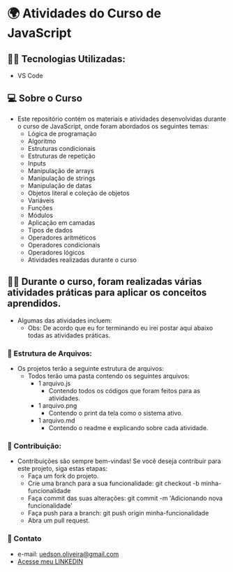 # 🌍 Atividades do Curso de JavaScript

## 🧑‍💻 Tecnologias Utilizadas:
  - VS Code

## 💻 Sobre o Curso
  - Este repositório contém os materiais e atividades desenvolvidas durante o curso de JavaScript, onde foram abordados os seguintes temas:
    - Lógica de programação
    - Algoritmo
    - Estruturas condicionais
    - Estruturas de repetição
    - Inputs
    - Manipulação de arrays
    - Manipulação de strings
    - Manipulação de datas
    - Objetos literal e coleção de objetos
    - Variáveis
    - Funções
    - Módulos
    - Aplicação em camadas
    - Tipos de dados
    - Operadores aritméticos
    - Operadores condicionais
    - Operadores lógicos
    - Atividades realizadas durante o curso

## ✍🏼 Durante o curso, foram realizadas várias atividades práticas para aplicar os conceitos aprendidos. 
  - Algumas das atividades incluem:
    - Obs: De acordo que eu for terminando eu irei postar aqui abaixo todas as atividades práticas.

### 🧰 Estrutura de Arquivos:
  - Os projetos terão a seguinte estrutura de arquivos:
    - Todos terão uma pasta contendo os seguintes arquivos:
      - 1 arquivo.js
        - Contendo todos os códigos que foram feitos para as atividades.
      - 1 arquivo.png
        - Contendo o print da tela como o sistema ativo.
      - 1 arquivo.md
        - Contendo o readme e explicando sobre cada atividade.

### 📂 Contribuição:
  - Contribuições são sempre bem-vindas! Se você deseja contribuir para este projeto, siga estas etapas:
    - Faça um fork do projeto.
    - Crie uma branch para a sua funcionalidade: git checkout -b minha-funcionalidade
    - Faça commit das suas alterações: git commit -m 'Adicionando nova funcionalidade'
    - Faça push para a branch: git push origin minha-funcionalidade
    - Abra um pull request.

### 🚀 Contato
  - e-mail: uedson.oliveira@gmail.com
  - [Acesse meu LINKEDIN](https://www.linkedin.com/in/uedson-oliveira/)
